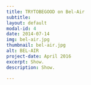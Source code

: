 ```yaml
---
title: TRYTOBEGOOD on Bel-Air
subtitle: 
layout: default
modal-id: 4
date: 2014-07-14
img: bel-air.jpg
thumbnail: bel-air.jpg
alt: BEL-AIR
project-date: April 2016
excerpt: Show.
description: Show.

---
```

